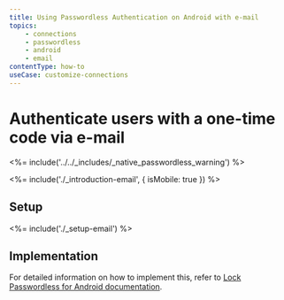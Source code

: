 ```yaml
---
title: Using Passwordless Authentication on Android with e-mail
topics:
    - connections
    - passwordless
    - android
    - email
contentType: how-to
useCase: customize-connections
---
```

# Authenticate users with a one-time code via e-mail

<!-- markdownlint-disable -->

<%= include('../../_includes/_native_passwordless_warning') %>

<%= include('./_introduction-email', { isMobile: true }) %>

## Setup

<%= include('./_setup-email') %>

## Implementation

For detailed information on how to implement this, refer to [Lock Passwordless for Android documentation](/libraries/lock-android/passwordless).
